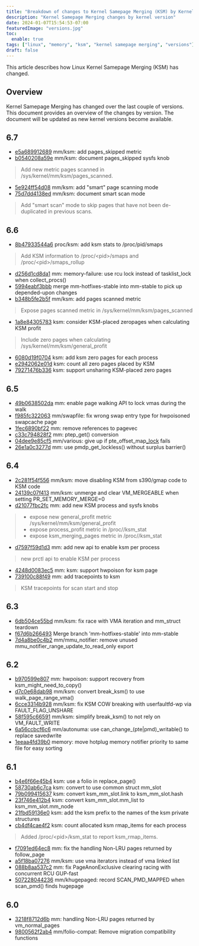 ```yaml
---
title: "Breakdown of changes to Kernel Samepage Merging (KSM) by Kernel Version"
description: "Kernel Samepage Merging changes by kernel version"
date: 2024-01-07T15:54:53-07:00
featuredImage: "versions.jpg"
toc:
  enable: true
tags: ["linux", "memory", "ksm", "kernel samepage merging", "versions"]
draft: false 
---
```


This article describes how Linux Kernel Samepage Merging (KSM) has changed.
<!--more-->

## Overview
Kernel Samepage Merging has changed over the last couple of versions. This
document provides an overview of the changes by version.
The document will be updated as new kernel versions become available.

## 6.7
- [e5a689912689](https://git.kernel.org/torvalds/p/e5a689912689) mm/ksm: add pages_skipped metric
- [b0540208a59e](https://git.kernel.org/torvalds/p/b0540208a59e) mm/ksm: document pages_skipped sysfs knob
> Add new metric pages scanned in /sys/kernel/mm/ksm/pages_scanned.
- [5e924ff54d08](https://git.kernel.org/torvalds/p/5e924ff54d08) mm/ksm: add "smart" page scanning mode
- [75d7dd4138ed](https://git.kernel.org/torvalds/p/75d7dd4138ed) mm/ksm: document smart scan mode
> Add "smart scan" mode to skip pages that have not been de-duplicated in previous scans.

## 6.6
- [8b47933544a6](https://git.kernel.org/torvalds/p/8b47933544a6) proc/ksm: add ksm stats to /proc/pid/smaps
> Add KSM information to /proc/\<pid>/smaps and /proc/\<pid>/smaps_rollup
- [d256d1cd8da1](https://git.kernel.org/torvalds/p/d256d1cd8da1) mm: memory-failure: use rcu lock instead of tasklist_lock when collect_procs()
- [5994eabf3bbb](https://git.kernel.org/torvalds/p/5994eabf3bbb) merge mm-hotfixes-stable into mm-stable to pick up depended-upon changes
- [b348b5fe2b5f](https://git.kernel.org/torvalds/p/b348b5fe2b5f) mm/ksm: add pages scanned metric
> Expose pages scanned metric in /sys/kernel/mm/ksm/pages_scanned
- [1a8e84305783](https://git.kernel.org/torvalds/p/1a8e84305783) ksm: consider KSM-placed zeropages when calculating KSM profit
> Include zero pages when calculating /sys/kernel/mm/ksm/general_profit
- [6080d19f0704](https://git.kernel.org/torvalds/p/6080d19f0704) ksm: add ksm zero pages for each process
- [e2942062e01d](https://git.kernel.org/torvalds/p/e2942062e01d) ksm: count all zero pages placed by KSM
- [79271476b336](https://git.kernel.org/torvalds/p/79271476b336) ksm: support unsharing KSM-placed zero pages

## 6.5
- [49b0638502da](https://git.kernel.org/torvalds/p/49b0638502da) mm: enable page walking API to lock vmas during the walk
- [f985fc322063](https://git.kernel.org/torvalds/p/f985fc322063) mm/swapfile: fix wrong swap entry type for hwpoisoned swapcache page
- [1fec6890bf22](https://git.kernel.org/torvalds/p/1fec6890bf22) mm: remove references to pagevec
- [c33c794828f2](https://git.kernel.org/torvalds/p/c33c794828f2) mm: ptep_get() conversion
- [04dee9e85cf5](https://git.kernel.org/torvalds/p/04dee9e85cf5) mm/various: give up if pte_offset_map[_lock]() fails
- [26e1a0c3277d](https://git.kernel.org/torvalds/p/26e1a0c3277d) mm: use pmdp_get_lockless() without surplus barrier()

## 6.4
- [2c281f54f556](https://git.kernel.org/torvalds/p/2c281f54f556) mm/ksm: move disabling KSM from s390/gmap code to KSM code
- [24139c07f413](https://git.kernel.org/torvalds/p/24139c07f413) mm/ksm: unmerge and clear VM_MERGEABLE when setting PR_SET_MEMORY_MERGE=0
- [d21077fbc2fc](https://git.kernel.org/torvalds/p/d21077fbc2fc) mm: add new KSM process and sysfs knobs
> - expose new general_profit metric /sys/kernel/mm/ksm/general_profit
> - expose process_profit metric in /proc/<pid>/ksm_stat
> - expose ksm_merging_pages metric in /proc/<pid>/ksm_stat
- [d7597f59d1d3](https://git.kernel.org/torvalds/p/d7597f59d1d3) mm: add new api to enable ksm per process
> new prctl api to enable KSM per process
- [4248d0083ec5](https://git.kernel.org/torvalds/p/4248d0083ec5) mm: ksm: support hwpoison for ksm page
- [739100c88f49](https://git.kernel.org/torvalds/p/739100c88f49) mm: add tracepoints to ksm
> KSM tracepoints for scan start and stop

## 6.3
- [6db504ce55bd](https://kernel.git.org/torvalds/p/6db504ce55bd) mm/ksm: fix race with VMA iteration and mm_struct teardown
- [f67d6b266493](https://kernel.git.org/torvalds/p/f67d6b266493) Merge branch 'mm-hotfixes-stable' into mm-stable
- [7d4a8be0c4b2](https://kernel.git.org/torvalds/p/7d4a8be0c4b2) mm/mmu_notifier: remove unused mmu_notifier_range_update_to_read_only export

## 6.2
- [b970599e807](https://git.kernel.org/torvalds/p/b970599e807) mm: hwpoison: support recovery from ksm_might_need_to_copy()
- [d7c0e68dab98](https://git.kernel.org/torvalds/p/d7c0e68dab98) mm/ksm: convert break_ksm() to use walk_page_range_vma()
- [6cce3314b928](https://git.kernel.org/torvalds/p/6cce3314b928) mm/ksm: fix KSM COW breaking with userfaultfd-wp via FAULT_FLAG_UNSHARE
- [58f595c66591](https://git.kernel.org/torvalds/p/58f595c66591) mm/ksm: simplify break_ksm() to not rely on VM_FAULT_WRITE
- [6a56ccbcf6c6](https://git.kernel.org/torvalds/p/6a56ccbcf6c6) mm/autonuma: use can_change_(pte|pmd)_writable() to replace savedwrite
- [1eeaa4fd39b0](https://git.kernel.org/torvalds/p/1eeaa4fd39b0) memory: move hotplug memory notifier priority to same file for easy sorting

## 6.1
- [b4e6f66e45b4](https://git.kernel.org/torvalds/p/b4e6f66e45b4) ksm: use a folio in replace_page()
- [58730ab6c7ca](https://git.kernel.org/torvalds/p/58730ab6c7ca) ksm: convert to use common struct mm_slot
- [79b099415637](https://git.kernel.org/torvalds/p/79b099415637) ksm: convert ksm_mm_slot.link to ksm_mm_slot.hash
- [23f746e412b4](https://git.kernel.org/torvalds/p/23f746e412b4) ksm: convert ksm_mm_slot.mm_list to ksm_mm_slot.mm_node
- [21fbd59136e0](https://git.kernel.org/torvalds/p/21fbd59136e0) ksm: add the ksm prefix to the names of the ksm private structures
- [cb4df4cae4f2](https://git.kernel.org/torvalds/p/cb4df4cae4f2) ksm: count allocated ksm rmap_items for each process
>  Added /proc/\<pid>/ksm_stat to report ksm_rmap_items.
- [f7091ed64ec8](https://git.kernel.org/torvalds/p/f7091ed64ec8) mm: fix the handling Non-LRU pages returned by follow_page
- [a5f18ba07276](https://git.kernel.org/torvalds/p/a5f18ba07276) mm/ksm: use vma iterators instead of vma linked list
- [088b8aa537c2](https://git.kernel.org/torvalds/p/088b8aa537c2) mm: fix PageAnonExclusive clearing racing with concurrent RCU GUP-fast
- [507228044236](https://git.kernel.org/torvalds/p/507228044236) mm/khugepaged: record SCAN_PMD_MAPPED when scan_pmd() finds hugepage

## 6.0
- [3218f8712d6b](https://git.kernel.org/torvalds/p/3218f8712d6b) mm: handling Non-LRU pages returned by vm_normal_pages
- [9800562f2ab4](https://git.kernel.org/torvalds/p/9800562f2ab4) mm/folio-compat: Remove migration compatibility functions


